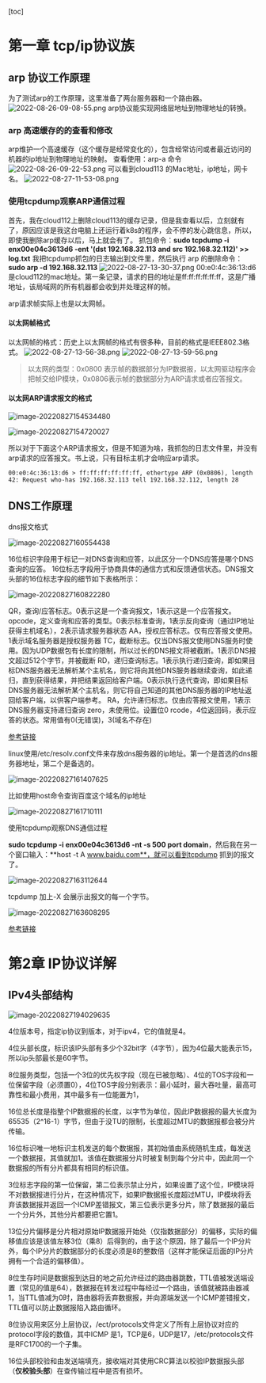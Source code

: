 [toc]

# 第一章 tcp/ip协议族

## arp 协议工作原理
为了测试arp的工作原理，这里准备了两台服务器和一个路由器。
![2022-08-26-09-08-55.png](linux高性能服务器编程.assets/2022-08-26-09-08-55.png)
arp协议能实现网络层地址到物理地址的转换。

### arp 高速缓存的的查看和修改
arp维护一个高速缓存（这个缓存是经常变化的），包含经常访问或者最近访问的机器的ip地址到物理地址的映射。
查看使用：arp-a 命令
![2022-08-26-09-22-53.png](linux高性能服务器编程.assets/2022-08-26-09-22-53.png)
可以看到cloud113 的Mac地址，ip地址，网卡名。
![2022-08-27-11-53-08.png](linux高性能服务器编程.assets/2022-08-27-11-53-08.png)

### 使用tcpdump观察ARP通信过程
首先，我在cloud112上删除cloud113的缓存记录，但是我查看以后，立刻就有了，原因应该是我这台电脑上还运行着k8s的程序，会不停的发心跳信息，所以，即使我删除arp缓存以后，马上就会有了。
抓包命令：**sudo tcpdump -i enx00e04c3613d6 -ent '(dst 192.168.32.113 and src 192.168.32.112)' >> log.txt**
我把tcpdump抓包的日志输出到文件里，然后执行 arp 的删除命令：**sudo arp -d 192.168.32.113**
![2022-08-27-13-30-37.png](linux高性能服务器编程.assets/2022-08-27-13-30-37.png)
00:e0:4c:36:13:d6是cloud112的mac地址。第一条记录，请求的目的地址是ff:ff:ff:ff:ff:ff，这是广播地址，该局域网的所有机器都会收到并处理这样的帧。

arp请求帧实际上也是以太网帧。

#### 以太网帧格式

以太网帧的格式：历史上以太网帧的格式有很多种，目前的格式是IEEE802.3格式。
![2022-08-27-13-56-38.png](linux高性能服务器编程.assets/2022-08-27-13-56-38.png)
![2022-08-27-13-59-56.png](linux高性能服务器编程.assets/2022-08-27-13-59-56.png)

> 以太网的类型：0x0800 表示帧的数据部分为IP数据报，以太网驱动程序会把帧交给IP模块，0x0806表示帧的数据部分为ARP请求或者应答报文。

#### 以太网ARP请求报文的格式

![image-20220827154534480](linux高性能服务器编程.assets/image-20220827154534480.png)

![image-20220827154720027](linux高性能服务器编程.assets/image-20220827154720027.png)

所以对于下面这个ARP请求报文，但是不知道为啥，我抓包的日志文件里，并没有arp请求的应答报文。书上说，只有目标主机才会响应arp请求。

```
00:e0:4c:36:13:d6 > ff:ff:ff:ff:ff:ff, ethertype ARP (0x0806), length 42: Request who-has 192.168.32.113 tell 192.168.32.112, length 28
```

## DNS工作原理

dns报文格式

![image-20220827160554438](linux高性能服务器编程.assets/image-20220827160554438.png)

  16位标识字段用于标记一对DNS查询和应答，以此区分一个DNS应答是哪个DNS查询的应答。
  16位标志字段用于协商具体的通信方式和反馈通信状态。DNS报文头部的16位标志字段的细节如下表格所示：

![image-20220827160822280](linux高性能服务器编程.assets/image-20220827160822280.png)

QR，查询/应答标志。0表示这是一个查询报文，1表示这是一个应答报文。
    opcode，定义查询和应答的类型。0表示标准查询，1表示反向查询（通过IP地址获得主机域名），2表示请求服务器状态
    AA，授权应答标志。仅有应答报文使用。1表示域名服务器是授权服务器
    TC，截断标志。仅当DNS报文使用DNS服务时使用。因为UDP数据包有长度的限制，所以过长的DNS报文将被截断。1表示DNS报文超过512个字节，并被截断
    RD，递归查询标志。1表示执行递归查询，即如果目标DNS服务器无法解析某个主机名，则它将向其他DNS服务器继续查询，如此递归，直到获得结果，并把结果返回给客户端。0表示执行迭代查询，即如果目标DNS服务器无法解析某个主机名，则它将自己知道的其他DNS服务器的IP地址返回给客户端，以供客户端参考。
    RA，允许递归标志。仅由应答报文使用，1表示DNS服务器支持递归查询 
    zero，未使用位。设置位0
    rcode，4位返回码，表示应答的状态。常用值有0(无错误)，3(域名不存在)

[参考链接](https://blog.csdn.net/impossble_2017/article/details/117039914)

linux使用/etc/resolv.conf文件来存放dns服务器的ip地址。第一个是首选的dns服务器地址，第二个是备选的。

![image-20220827161407625](linux高性能服务器编程.assets/image-20220827161407625.png)

比如使用host命令查询百度这个域名的ip地址

![image-20220827161710111](linux高性能服务器编程.assets/image-20220827161710111.png)

使用tcpdump观察DNS通信过程

**sudo tcpdump -i enx00e04c3613d6 -nt -s 500 port domain**，然后我在另一个窗口输入：**host -t A www.baidu.com**，就可以看到tcpdump 抓到的报文了。

![image-20220827163112644](linux高性能服务器编程.assets/image-20220827163112644.png)

tcpdump 加上-X 会展示出报文的每一个字节。

![image-20220827163608295](linux高性能服务器编程.assets/image-20220827163608295.png)

[参考链接](https://blog.csdn.net/xiao666wang/article/details/107742372)

# 第2章 IP协议详解

## IPv4头部结构

![image-20220827194029635](linux高性能服务器编程.assets/image-20220827194029635.png)

4位版本号，指定ip协议到版本，对于ipv4，它的值就是4。

4位头部长度，标识该IP头部有多少个32bit字（4字节），因为4位最大能表示15，所以ip头部最长是60字节。

8位服务类型，包括一个3位的优先权字段（现在已被忽略）、4位的TOS字段和一位保留字段（必须置0），4位TOS字段分别表示：最小延时，最大吞吐量，最高可靠性和最小费用，其中最多有一位能置为1，

16位总长度是指整个IP数据报的长度，以字节为单位，因此IP数据报的最大长度为65535（2^16-1）字节，但由于没TU的限制，长度超过MTU的数据报都会被分片传输。

16位标识唯一地标识主机发送的每个数据报，其初始值由系统随机生成，每发送一个数据报，其值就加1。该值在数据报分片时被复制到每个分片中，因此同一个数据报的所有分片都具有相同的标识值。

3位标志字段的第一位保留，第二位表示禁止分片，如果设置了这个位，IP模块将不对数据报进行分片，在这种情况下，如果IP数据报长度超过MTU，IP模块将丢弃该数据报并返回一个ICMP差错报文，第三位表示更多分片，除了数据报的最后一个分片外，其他分片都要把它置1。

13位分片偏移是分片相对原始IP数据报开始处（仅指数据部分）的偏移，实际的偏移值应该是该值左移3位（乘8）后得到的，由于这个原因，除了最后一个IP分片外，每个IP分片的数据部分的长度必须是8的整数倍（这样才能保证后面的IP分片拥有一个合适的偏移值）。

8位生存时间是数据报到达目的地之前允许经过的路由器跳数，TTL值被发送端设置（常见的值是64），数据报在转发过程中每经过一个路由，该值就被路由器减1，当TTL值减为0时，路由器将丢弃数据报，并向源端发送一个ICMP差错报文，TTL值可以防止数据报陷入路由循环。

8位协议用来区分上层协议，/ect/protocols文件定义了所有上层协议对应的protocol字段的数值，其中ICMP 是1，TCP是6，UDP是17，/etc/protocols文件是RFC1700的一个子集。

16位头部校验和由发送端填充，接收端对其使用CRC算法以校验IP数据报头部（**仅校验头部**）在查传输过程中是否有损坏。





